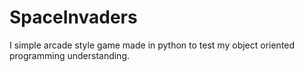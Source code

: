 # SpaceInvaders
I simple arcade style game made in python to test my object oriented programming understanding. 
